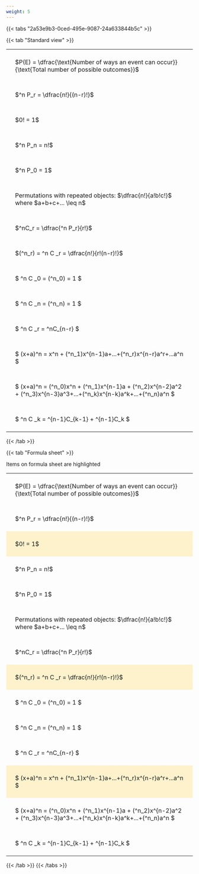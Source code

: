 ```yaml
---
weight: 5
---
```


{{< tabs "2a53e9b3-0ced-495e-9087-24a633844b5c" >}}

{{< tab "Standard view" >}}

<style type="text/css">
#T_7bcc5 th.col_heading {
  text-align: left;
  font-size: 1em;
}
#T_7bcc5 td {
  text-align: left;
  font-size: 1em;
  padding: 1.5em;
}
</style>
<table id="T_7bcc5">
  <thead>
  </thead>
  <tbody>
    <tr>
      <td id="T_7bcc5_row0_col0" class="data row0 col0" >$P(E) = \dfrac{\text{Number of ways an event can occur}}{\text{Total number of possible outcomes}}$</td>
    </tr>
    <tr>
      <td id="T_7bcc5_row1_col0" class="data row1 col0" >$^n P_r = \dfrac{n!}{(n-r)!}$</td>
    </tr>
    <tr>
      <td id="T_7bcc5_row2_col0" class="data row2 col0" >$0! = 1$</td>
    </tr>
    <tr>
      <td id="T_7bcc5_row3_col0" class="data row3 col0" >$^n P_n = n!$</td>
    </tr>
    <tr>
      <td id="T_7bcc5_row4_col0" class="data row4 col0" >$^n P_0 = 1$</td>
    </tr>
    <tr>
      <td id="T_7bcc5_row5_col0" class="data row5 col0" >Permutations with repeated objects: $\dfrac{n!}{a!b!c!}$ where $a+b+c+... \leq n$</td>
    </tr>
    <tr>
      <td id="T_7bcc5_row6_col0" class="data row6 col0" >$^nC_r = \dfrac{^n P_r}{r!}$</td>
    </tr>
    <tr>
      <td id="T_7bcc5_row7_col0" class="data row7 col0" >$(^n_r) = ^n C _r = \dfrac{n!}{r!(n-r)!}$</td>
    </tr>
    <tr>
      <td id="T_7bcc5_row8_col0" class="data row8 col0" >$ ^n C _0 = (^n_0) = 1 $</td>
    </tr>
    <tr>
      <td id="T_7bcc5_row9_col0" class="data row9 col0" >$ ^n C _n = (^n_n) = 1 $</td>
    </tr>
    <tr>
      <td id="T_7bcc5_row10_col0" class="data row10 col0" >$ ^n C _r = ^nC_{n-r} $</td>
    </tr>
    <tr>
      <td id="T_7bcc5_row11_col0" class="data row11 col0" >$ (x+a)^n = x^n + (^n_1)x^{n-1}a+...+(^n_r)x^{n-r}a^r+...a^n    $</td>
    </tr>
    <tr>
      <td id="T_7bcc5_row12_col0" class="data row12 col0" >$ (x+a)^n = (^n_0)x^n + (^n_1)x^{n-1}a + (^n_2)x^{n-2}a^2 + (^n_3)x^{n-3}a^3+...+(^n_k)x^{n-k}a^k+...+(^n_n)a^n $</td>
    </tr>
    <tr>
      <td id="T_7bcc5_row13_col0" class="data row13 col0" >$ ^n C _k = ^{n-1}C_{k-1} + ^{n-1}C_k $</td>
    </tr>
  </tbody>
</table>
{{< /tab >}}

{{< tab "Formula sheet" >}}

Items on formula sheet are highlighted 
<br>
<style type="text/css">
#T_83605 th.col_heading {
  text-align: left;
  font-size: 1em;
}
#T_83605 td {
  text-align: left;
  font-size: 1em;
  padding: 1.5em;
}
#T_83605_row0_col0, #T_83605_row1_col0, #T_83605_row3_col0, #T_83605_row4_col0, #T_83605_row5_col0, #T_83605_row6_col0, #T_83605_row8_col0, #T_83605_row9_col0, #T_83605_row10_col0, #T_83605_row12_col0, #T_83605_row13_col0 {
  background-color: rgba(0,0,0,0);
}
#T_83605_row2_col0, #T_83605_row7_col0, #T_83605_row11_col0 {
  background-color: rgba(255,194,10, 0.2);
}
</style>
<table id="T_83605">
  <thead>
  </thead>
  <tbody>
    <tr>
      <td id="T_83605_row0_col0" class="data row0 col0" >$P(E) = \dfrac{\text{Number of ways an event can occur}}{\text{Total number of possible outcomes}}$</td>
    </tr>
    <tr>
      <td id="T_83605_row1_col0" class="data row1 col0" >$^n P_r = \dfrac{n!}{(n-r)!}$</td>
    </tr>
    <tr>
      <td id="T_83605_row2_col0" class="data row2 col0" >$0! = 1$</td>
    </tr>
    <tr>
      <td id="T_83605_row3_col0" class="data row3 col0" >$^n P_n = n!$</td>
    </tr>
    <tr>
      <td id="T_83605_row4_col0" class="data row4 col0" >$^n P_0 = 1$</td>
    </tr>
    <tr>
      <td id="T_83605_row5_col0" class="data row5 col0" >Permutations with repeated objects: $\dfrac{n!}{a!b!c!}$ where $a+b+c+... \leq n$</td>
    </tr>
    <tr>
      <td id="T_83605_row6_col0" class="data row6 col0" >$^nC_r = \dfrac{^n P_r}{r!}$</td>
    </tr>
    <tr>
      <td id="T_83605_row7_col0" class="data row7 col0" >$(^n_r) = ^n C _r = \dfrac{n!}{r!(n-r)!}$</td>
    </tr>
    <tr>
      <td id="T_83605_row8_col0" class="data row8 col0" >$ ^n C _0 = (^n_0) = 1 $</td>
    </tr>
    <tr>
      <td id="T_83605_row9_col0" class="data row9 col0" >$ ^n C _n = (^n_n) = 1 $</td>
    </tr>
    <tr>
      <td id="T_83605_row10_col0" class="data row10 col0" >$ ^n C _r = ^nC_{n-r} $</td>
    </tr>
    <tr>
      <td id="T_83605_row11_col0" class="data row11 col0" >$ (x+a)^n = x^n + (^n_1)x^{n-1}a+...+(^n_r)x^{n-r}a^r+...a^n    $</td>
    </tr>
    <tr>
      <td id="T_83605_row12_col0" class="data row12 col0" >$ (x+a)^n = (^n_0)x^n + (^n_1)x^{n-1}a + (^n_2)x^{n-2}a^2 + (^n_3)x^{n-3}a^3+...+(^n_k)x^{n-k}a^k+...+(^n_n)a^n $</td>
    </tr>
    <tr>
      <td id="T_83605_row13_col0" class="data row13 col0" >$ ^n C _k = ^{n-1}C_{k-1} + ^{n-1}C_k $</td>
    </tr>
  </tbody>
</table>
{{< /tab >}}
{{< /tabs >}}